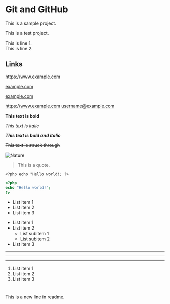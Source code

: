 # Git and GitHub

This is a sample project.

This is a test project.

This is line 1.  
This is line 2.

## Links

https://www.example.com

[example.com](https://www.example.com)

[example.com](https://www.example.com "Visit example.com")

<https://www.example.com>
<username@example.com>

**This text is bold**

_This text is italic_

***This text is bold and italic***

~~This text is struck through~~

![Nature](https://upload.wikimedia.org/wikipedia/commons/2/23/Lake_mapourika_NZ.jpeg)

>This is a quote.

`<?php echo "Hello world!; ?>`

```php
<?php
echo "Hello world!";
?>
```

* List item 1
* List item 2
* List item 3

+ List item 1
+ List item 2
	- List subitem 1
	- List subitem 2
+ List item 3

---
***
___

1. List item 1
2. List item 2
3. List item 3

# 

This is a new line in readme.
